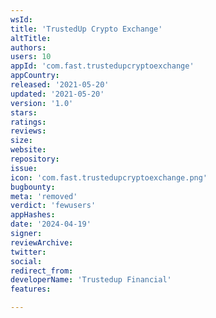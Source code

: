 ```yaml
---
wsId: 
title: 'TrustedUp Crypto Exchange'
altTitle: 
authors: 
users: 10
appId: 'com.fast.trustedupcryptoexchange'
appCountry: 
released: '2021-05-20'
updated: '2021-05-20'
version: '1.0'
stars: 
ratings: 
reviews: 
size: 
website: 
repository: 
issue: 
icon: 'com.fast.trustedupcryptoexchange.png'
bugbounty: 
meta: 'removed'
verdict: 'fewusers'
appHashes: 
date: '2024-04-19'
signer: 
reviewArchive: 
twitter: 
social: 
redirect_from: 
developerName: 'Trustedup Financial'
features: 

---
```


